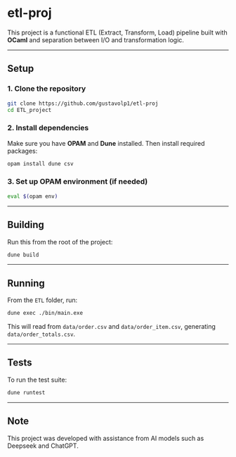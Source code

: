 # etl-proj

This project is a functional ETL (Extract, Transform, Load) pipeline built with **OCaml** and separation between I/O and transformation logic.

---

## Setup

### 1. Clone the repository

```bash
git clone https://github.com/gustavolp1/etl-proj
cd ETL_project
```

### 2. Install dependencies

Make sure you have **OPAM** and **Dune** installed. Then install required packages:

```bash
opam install dune csv
```

### 3. Set up OPAM environment (if needed)

```bash
eval $(opam env)
```

---

## Building

Run this from the root of the project:

```bash
dune build
```

---

## Running

From the `ETL` folder, run:

```bash
dune exec ./bin/main.exe
```

This will read from `data/order.csv` and `data/order_item.csv`, generating `data/order_totals.csv`.

---

## Tests

To run the test suite:

```bash
dune runtest
```

---

## Note

This project was developed with assistance from AI models such as Deepseek and ChatGPT.
